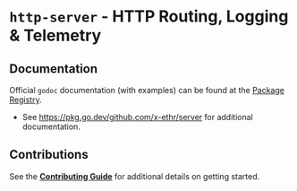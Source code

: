 # `http-server` - HTTP Routing, Logging & Telemetry

## Documentation

Official `godoc` documentation (with examples) can be found at the [Package Registry](https://pkg.go.dev/github.com/x-ethr/server).

- See https://pkg.go.dev/github.com/x-ethr/server for additional documentation.

## Contributions

See the [**Contributing Guide**](./CONTRIBUTING.md) for additional details on getting started.
